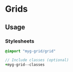 # Grids

## Usage

### Stylesheets

```sass
@import "myg-grid/grid"

// Include classes (optional)
+myg-grid--classes
```
